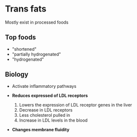 # Trans fats

Mostly exist in processed foods

## Top foods

* "shortened"
* "partially hydrogenated"
* "hydrogenated"

## Biology

* Activate inflammatory pathways

* **Reduces expressed of LDL receptors**
  1. Lowers the expression of LDL receptor genes in the liver
  2. Decrease in LDL receptors
  3. Less cholesterol pulled in
  4. Increase in LDL levels in the blood

* **Changes membrane fluidity**


